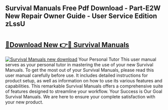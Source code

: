 ## Survival Manuals Free Pdf Download - Part-E2W New Repair Owner Guide - User Service Edition zLssU

# <h2><a href="http://cf25406.oget.top/?id=Survival+Manuals">🔗Download New 👉🔴 Survival Manuals</a></h2>

[![Survival Manuals new download](https://i.imgur.com/5g1atiW.png)](http://cf25406.oget.top/?id=Survival+Manuals)
Your Personal Tutor This user manual serves as your personal tutor in mastering the use of your new Survival Manuals. To get the most out of your Survival Manuals, please read this user manual carefully before use. It includes detailed instructions for product setup, as well as information on how to use its various features and capabilities. This remarkable Survival Manuals offers a comprehensive suite of features designed to streamline your workflow. Your Success is Our Goal Survival Manuals. We are here to ensure your complete satisfaction with your new product.
